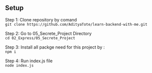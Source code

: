 ## Setup 
Step 1: Clone repository by comand  
`git clone https://github.com/AdityaTote/learn-backend-with-me.git`    

Step 2: Go to 05_Secrete_Project Directory  
`cd 02_Express/05_Secrete_Project`  

Step 3: Install all packge need for this project by :  
`npm i `  

Step 4: Run index.js file   
`node index.js`
